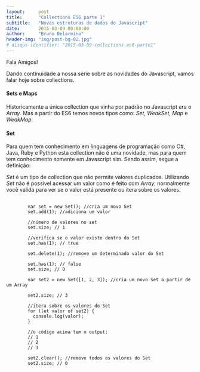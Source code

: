 ```yaml
---
layout:     post
title:      "Collections ES6 parte 1"
subtitle:   "Novas estruturas de dados do Javascript"
date:       2015-03-09 09:00:00
author:     "Bruno Belarmino"
header-img: "img/post-bg-02.jpg"
# disqus-identifier: "2015-03-09-collections-es6-parte1"
---
```


<p>Fala Amigos!</p>

<p>
	Dando continuidade a nossa série sobre as novidades do Javascript, vamos falar hoje sobre collections.
</p>

<h4>Sets e Maps</h4>

<p>
	Historicamente a única collection que vinha por padrão no Javascript era o <em>Array</em>. Mas a partir do ES6 temos novos tipos como: <em>Set</em>, <em>WeakSet</em>, <em>Map</em> e <em>WeakMap</em>.  
</p>

<h4>Set</h4>

<p>
	Para quem tem conhecimento em linguagens de programação como C#, Java, Ruby e Python esta collection não é uma novidade, mas para quem tem conhecimento somente em Javascript sim. Sendo assim, segue a definição:
</p>

<p>
	<em>Set</em> é um tipo de collection que não permite valores duplicados. Utilizando <em>Set</em> não é possível acessar um valor como é feito com <em>Array</em>, normalmente você valida para ver se o valor está presente ou itera sobre os valores.
</p>

<pre>
	<code>
		var set = new Set(); //cria um novo Set
		set.add(1); //adiciona um valor

		//número de valores no set
		set.size; // 1

		//verifica se o valor existe dentro do Set
		set.has(1); // true

		set.delete(1); //remove um determinado valor do Set

		set.has(1); // false
		set.size; // 0

		var set2 = new Set([1, 2, 3]); //cria um novo Set a partir de um Array

		set2.size; // 3

		//itera sobre os valores do Set
		for (let valor of set2) {
		  console.log(valor);
		}

		//o código acima tem o output: 
		// 1
		// 2
		// 3

		set2.clear(); //remove todos os valores do Set
		set2.size; // 0
	</code>
</pre>